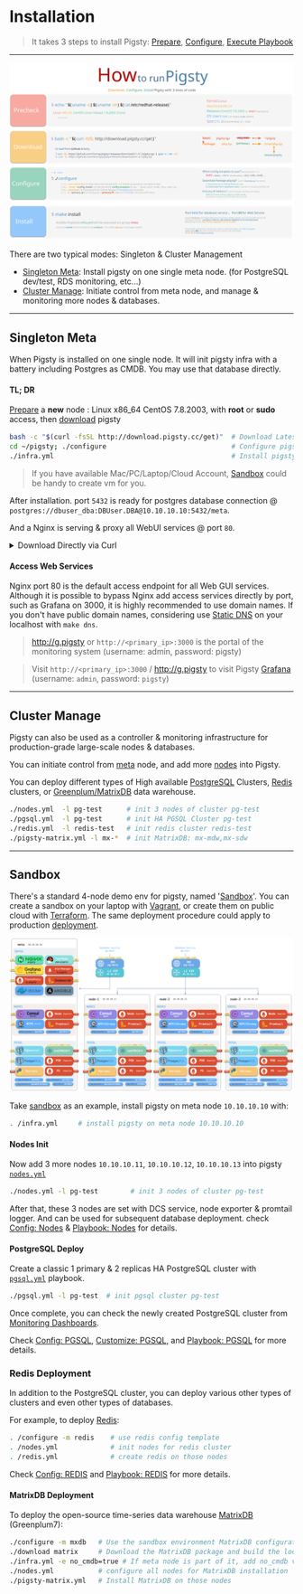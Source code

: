 # Installation

> It takes 3 steps to install Pigsty: [Prepare](d-prepare.md), [Configure](v-config.md#configure), [Execute Playbook](p-playbook.md)


----------------

![](_media/HOW_EN.svg)

There are two typical modes: Singleton & Cluster Management

* [Singleton Meta](#Singleton-Meta): Install pigsty on one single meta node. (for PostgreSQL dev/test, RDS monitoring, etc...)
* [Cluster Manage](#Cluster-Manage):  Initiate control from meta node, and manage & monitoring more nodes & databases. 



---------------------



## Singleton Meta

When Pigsty is installed on one single node. It will init pigsty infra with a battery including Postgres as CMDB. You may use that database directly.

#### TL; DR

[Prepare](d-prepare.md) a **new** node : Linux x86_64 CentOS 7.8.2003, with **root** or **sudo** access, then [download](d-prepare.md#software-provisioning) pigsty

```bash
bash -c "$(curl -fsSL http://download.pigsty.cc/get)"  # Download Latest Pigsty Source
cd ~/pigsty; ./configure                               # Configure pigsty with ip & template
./infra.yml                                            # Install pigsty on current meta node
```

> If you have available Mac/PC/Laptop/Cloud Account, [Sandbox](d-sandbox.md) could be handy to create vm for you.

After installation. port `5432` is ready for postgres database connection @ `postgres://dbuser_dba:DBUser.DBA@10.10.10.10:5432/meta`. 

And a Nginx is serving & proxy all WebUI services @ port `80`.

<details><summary>Download Directly via Curl</summary>

```bash
curl https://github.com/Vonng/pigsty/releases/download/v1.4.1/pigsty.tgz -o /tmp/pigsty.tgz
curl https://github.com/Vonng/pigsty/releases/download/v1.4.1/pkg.tgz    -o /tmp/pkg.tgz  
```

</details>

#### Access Web Services

Nginx port 80 is the default access endpoint for all Web GUI services. Although it is possible to bypass Nginx add access services directly by port, such as Grafana on 3000, it is highly recommended to use domain names. If you don't have public domain names, considering use [Static DNS](d-sandbox.md#DNS-Config) on your localhost with `make dns`.

> http://g.pigsty or `http://<primary_ip>:3000` is the portal of the monitoring system (username: admin, password: pigsty)

> Visit `http://<primary_ip>:3000` / http://g.pigsty to visit Pigsty [Grafana](http://demo.pigsty.cc/d/home) (username: `admin`, password: `pigsty`)




----------------

## Cluster Manage

Pigsty can also be used as a controller & monitoring infrastructure for production-grade large-scale nodes & databases.

You can initiate control from [meta](c-nodes.md#Meta-Node) node, and add more [nodes](c-nodes.md#node) into Pigsty.

You can deploy different types of High available [PostgreSQL](d-pgsql.md) Clusters, [Redis](d-redis.md) clusters, or [Greenplum/MatrixDB](d-matrixdb.md) data warehouse.

```bash
./nodes.yml  -l pg-test      # init 3 nodes of cluster pg-test
./pgsql.yml  -l pg-test      # init HA PGSQL Cluster pg-test
./redis.yml  -l redis-test   # init redis cluster redis-test
./pigsty-matrix.yml -l mx-*  # init MatrixDB: mx-mdw,mx-sdw
```



----------------

## Sandbox

There's a standard 4-node demo env for pigsty, named '[Sandbox](d-sandbox.md)'. You can create a sandbox on your laptop with [Vagrant](d-prepare.md#vagrant), or create them on public cloud with [Terraform](d-sandbox.md#Terraform). The same deployment procedure could apply to production [deployment](d-deploy.md). 

[![](_media/SANDBOX.gif)](d-sandbox.md)

Take [sandbox](d-sandbox.md) as an example, install pigsty on meta node `10.10.10.10` with:

```bash
. /infra.yml     # install pigsty on meta node 10.10.10.10
```

#### Nodes Init

Now add 3 more nodes `10.10.10.11`, `10.10.10.12`, `10.10.10.13` into pigsty [`nodes.yml`](p-nodes.md#nodes)

```bash
./nodes.yml -l pg-test        # init 3 nodes of cluster pg-test
```

After that, these 3 nodes are set with DCS service, node exporter & promtail logger. And can be used for subsequent database deployment. check [Config: Nodes](v-nodes.md) & [Playbook: Nodes](p-nodes.md) for details.


#### PostgreSQL Deploy

Create a classic 1 primary & 2 replicas HA PostgreSQL cluster with [`pgsql.yml`](p-pgsql.md#pgsql) playbook.

```bash
./pgsql.yml -l pg-test  # init pgsql cluster pg-test
```

Once complete, you can check the newly created PostgreSQL cluster from [Monitoring Dashboards](http://demo.pigsty.cc/d/pgsql-cluster/pgsql-cluster?var-cls=pg-test).

Check [Config: PGSQL](v-pgsql.md), [Customize: PGSQL,](v-pgsql-customize.md) and [Playbook: PGSQL](p-pgsql.md) for more details.


### Redis Deployment

In addition to the PostgreSQL cluster, you can deploy various other types of clusters and even other types of databases.

For example, to deploy [Redis](d-redis.md):

```bash   
. /configure -m redis    # use redis config template
. /nodes.yml             # init nodes for redis cluster
. /redis.yml             # create redis on those nodes
```

Check [Config: REDIS](v-redis.md) and [Playbook: REDIS](p-redis.md) for more details.


#### MatrixDB Deployment

To deploy the open-source time-series data warehouse [MatrixDB](d-matrixdb.md) (Greenplum7):

```bash
./configure -m mxdb   # Use the sandbox environment MatrixDB configuration file template
./download matrix     # Download the MatrixDB package and build the local source
./infra.yml -e no_cmdb=true # If meta node is part of it, add no_cmdb var to skip CMDB creation
./nodes.yml           # configure all nodes for MatrixDB installation
./pigsty-matrix.yml   # Install MatrixDB on those nodes
```
